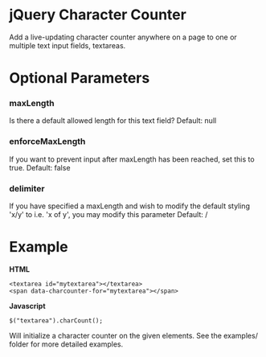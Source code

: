 jQuery Character Counter
================

Add a live-updating character counter anywhere on a page to one or multiple text input fields, textareas.

Optional Parameters
================

<h3>maxLength</h3>
Is there a default allowed length for this text field?
Default: null

<h3>enforceMaxLength</h3>
If you want to prevent input after maxLength has been reached, set this to true.
Default: false

<h3>delimiter</h3>
If you have specified a maxLength and wish to modify the default styling 'x/y' to i.e. 'x of y', you may modify this parameter
Default: /

Example
================

<b>HTML</b>

    <textarea id="mytextarea"></textarea>
    <span data-charcounter-for="mytextarea"></span>

<b>Javascript</b>

    $("textarea").charCount();

Will initialize a character counter on the given elements. See the examples/ folder for more detailed examples.